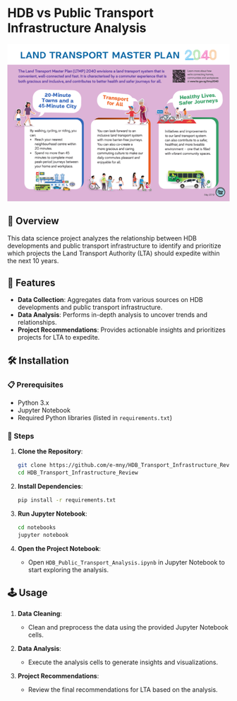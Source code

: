 # HDB vs Public Transport Infrastructure Analysis

![LTAMasterPlan2040](./res/LTMP2040%20Main%20Summary.png)

## 📙 Overview

This data science project analyzes the relationship between HDB developments and public transport infrastructure to identify and prioritize which projects the Land Transport Authority (LTA) should expedite within the next 10 years.

## 💯 Features

- **Data Collection**: Aggregates data from various sources on HDB developments and public transport infrastructure.
- **Data Analysis**: Performs in-depth analysis to uncover trends and relationships.
- **Project Recommendations**: Provides actionable insights and prioritizes projects for LTA to expedite.

## 🛠️ Installation

### 📋 Prerequisites

- Python 3.x
- Jupyter Notebook
- Required Python libraries (listed in `requirements.txt`)

### 📝 Steps

1. **Clone the Repository**:
    ```sh
    git clone https://github.com/e-mny/HDB_Transport_Infrastructure_Review
    cd HDB_Transport_Infrastructure_Review
    ```

2. **Install Dependencies**:
    ```sh
    pip install -r requirements.txt
    ```

3. **Run Jupyter Notebook**:
    ```sh
    cd notebooks
    jupyter notebook
    ```

4. **Open the Project Notebook**:
    - Open `HDB_Public_Transport_Analysis.ipynb` in Jupyter Notebook to start exploring the analysis.

## 🕹️ Usage

1. **Data Cleaning**:
    - Clean and preprocess the data using the provided Jupyter Notebook cells.

2. **Data Analysis**:
    - Execute the analysis cells to generate insights and visualizations.

3. **Project Recommendations**:
    - Review the final recommendations for LTA based on the analysis.

